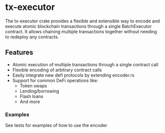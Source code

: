 # tx-executor

The tx-executor crate provides a flexible and extensible way to encode and execute atomic blockchain transactions through a single BatchExecutor contract. It allows chaining multiple transactions together without needing to redeploy any contracts.

## Features

- Atomic execution of multiple transactions through a single contract call
- Flexible encoding of arbitrary contract calls
- Easily integrate new defi protocols by extending encoder.rs
- Support for common DeFi operations like:
  - Token swaps
  - Lending/borrowing 
  - Flash loans
  - And more


### Examples

See tests for examples of how to use the encoder


